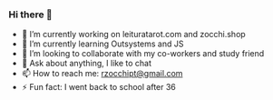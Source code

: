 ### Hi there 👋

- 🔭 I’m currently working on leituratarot.com and zocchi.shop
- 🌱 I’m currently learning Outsystems and JS 
- 👯 I’m looking to collaborate with my co-workers and study friend
- 💬 Ask about anything, I like to chat
- 📫 How to reach me: rzocchipt@gmail.com
- ⚡ Fun fact: I went back to school after 36
